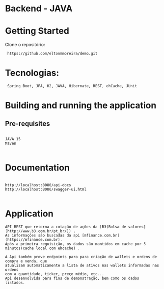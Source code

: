 # Backend - JAVA
# Getting Started
Clone o repositório:
<pre><code> https://github.com/eltonmmoreira/demo.git</code></pre>

# Tecnologias:
<pre><code> Spring Boot, JPA, H2, JAVA, Hibernate, REST, ehCache, JUnit</code></pre>

# Building and running the application
## Pre-requisites
<pre>
<code>
JAVA 15
Maven
</code>
</pre>

# Documentation
<pre>
<code>
http://localhost:8080/api-docs
http://localhost:8080/swagger-ui.html
</code>
</pre>

# Application
<pre><code>API REST que retorna a cotação de ações da [B3(Bolsa de valores](http://www.b3.com.br/pt_br/)) . 
As informações são buscadas da api [mfinance.com.br](https://mfinance.com.br).
Após a primeira requisição, os dados são mantidos em cache por 5 minutos(cache local com ehcache) .

A Api também prove endpoints para para criação de wallets e ordens de compra e venda, que
atualizam automaticamente a lista de ativos nas wallets informadas nas ordens
com a quantidade, ticker, preço médio, etc...
Api desenvolvida para fins de demonstração, bem como os dados listados.
</code></pre>
